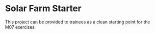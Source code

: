 
# Solar Farm Starter

This project can be provided to trainees as a clean starting point for the M07 exercises.
